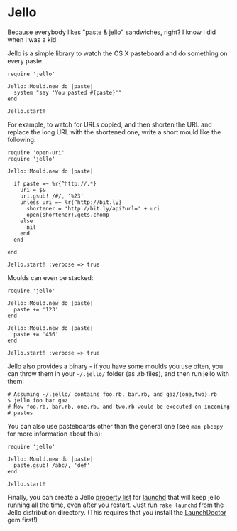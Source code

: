 Jello
=====
Because everybody likes "paste & jello" sandwiches, right? I know I did when I
was a kid.

Jello is a simple library to watch the OS X pasteboard and do something on
every paste.

    require 'jello'

    Jello::Mould.new do |paste|
      system "say 'You pasted #{paste}'"
    end

    Jello.start!

For example, to watch for URLs copied, and then shorten the URL and replace
the long URL with the shortened one, write a short mould like the following:

    require 'open-uri'
    require 'jello'

    Jello::Mould.new do |paste|

      if paste =~ %r{^http://.*}
        uri = $&
        uri.gsub! /#/, '%23'
        unless uri =~ %r{^http://bit.ly}
          shortener = 'http://bit.ly/api?url=' + uri
          open(shortener).gets.chomp
        else
          nil
        end
      end

    end

    Jello.start! :verbose => true

Moulds can even be stacked:

    require 'jello'

    Jello::Mould.new do |paste|
      paste += '123'
    end

    Jello::Mould.new do |paste|
      paste += '456'
    end

    Jello.start! :verbose => true

Jello also provides a binary - if you have some moulds you use often, you can
throw them in your `~/.jello/` folder (as .rb files), and then run jello with
them:

    # Assuming ~/.jello/ contains foo.rb, bar.rb, and gaz/{one,two}.rb
    $ jello foo bar gaz
    # Now foo.rb, bar.rb, one.rb, and two.rb would be executed on incoming
    # pastes

You can also use pasteboards other than the general one (see `man pbcopy` for
more information about this):

    require 'jello'

    Jello::Mould.new do |paste|
      paste.gsub! /abc/, 'def'
    end

    Jello.start!

Finally, you can create a Jello [property list][plist] for [launchd][] that
will keep jello running all the time, even after you restart. Just run
`rake launchd` from the Jello distribution directory. (This requires that you
install the [LaunchDoctor][] gem first!)

  [launchd]: <http://en.wikipedia.org/wiki/Launchd> "launchd on Wikipedia"
  [plist]: <http://en.wikipedia.org/wiki/Property_list> "Property list on Wikipedia"
  [LaunchDoctor]: <http://github.com/elliottcable/launchdr> "elliottcable's launchdr on GitHub"
